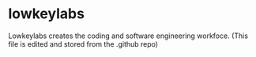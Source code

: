 # lowkeylabs

Lowkeylabs creates the coding and software engineering workfoce.  (This file is edited and stored from the .github repo)
